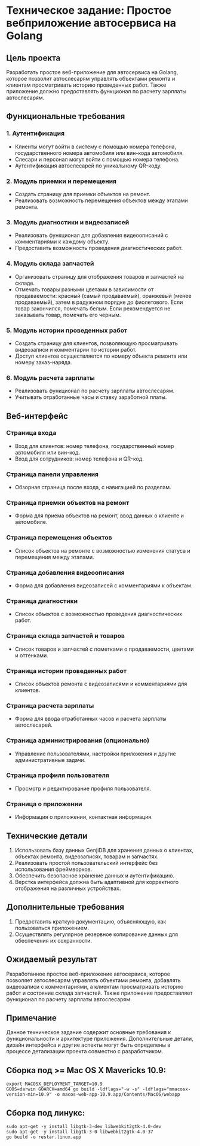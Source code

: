 # Техническое задание: Простое вебприложение автосервиса на Golang

## Цель проекта
Разработать простое веб-приложение для автосервиса на Golang, которое позволит автослесарям управлять объектами ремонта и клиентам просматривать историю проведенных работ. Также приложение должно предоставлять функционал по расчету зарплаты автослесарям.

## Функциональные требования

### 1. Аутентификация
- Клиенты могут войти в систему с помощью номера телефона, государственного номера автомобиля или вин-кода автомобиля.
- Слесари и персонал могут войти с помощью номера телефона.
- Аутентификация автослесарей по уникальному QR-коду.

### 2. Модуль приемки и перемещения
- Создать страницу для приемки объектов на ремонт.
- Реализовать возможность перемещения объектов между этапами ремонта.

### 3. Модуль диагностики и видеозаписей
- Реализовать функционал для добавления видеоописаний с комментариями к каждому объекту.
- Предоставить возможность проведения диагностических работ.

### 4. Модуль склада запчастей
- Организовать страницу для отображения товаров и запчастей на складе.
- Отмечать товары разными цветами в зависимости от продаваемости: красный (самый продаваемый), оранжевый (менее продаваемый), затем в радужном порядке до фиолетового. Если товар закончился, помечать белым. Если рекомендуется не заказывать товар, помечать его черным.

### 5. Модуль истории проведенных работ
- Создать страницу для клиентов, позволяющую просматривать видеозаписи и комментарии по истории работ.
- Доступ клиентов осуществляется по номеру объекта ремонта или номеру заказ-наряда.

### 6. Модуль расчета зарплаты
- Реализовать функционал по расчету зарплаты автослесарям.
- Учитывать отработанные часы и ставку заработной платы.

## Веб-интерфейс

### Страница входа
- Вход для клиентов: номер телефона, государственный номер автомобиля или вин-код.
- Вход для сотрудников: номер телефона и QR-код.

### Страница панели управления
- Обзорная страница после входа, с навигацией по разделам.

### Страница приемки объектов на ремонт
- Форма для приема объектов на ремонт, ввод данных о клиенте и автомобиле.

### Страница перемещения объектов
- Список объектов на ремонте с возможностью изменения статуса и перемещения между этапами.

### Страница добавления видеоописания
- Форма для добавления видеозаписей с комментариями к объектам.

### Страница диагностики
- Список объектов с возможностью проведения диагностических работ.

### Страница склада запчастей и товаров
- Список товаров и запчастей с пометками о продаваемости, цветами и оттенками.

### Страница истории проведенных работ
- Список объектов ремонта с видеозаписями и комментариями для клиентов.

### Страница расчета зарплаты
- Форма для ввода отработанных часов и расчета зарплаты автослесарей.

### Страница администрирования (опционально)
- Управление пользователями, настройки приложения и другие административные задачи.

### Страница профиля пользователя
- Просмотр и редактирование профиля пользователя.

### Страница о приложении
- Информация о приложении, контактная информация.

## Технические детали

1. Использовать базу данных GenjiDB для хранения данных о клиентах, объектах ремонта, видеозаписях, товарам и запчастях.
2. Реализовать простой пользовательский интерфейс без использования фреймворков.
3. Обеспечить безопасное хранение данных и аутентификацию.
4. Верстка интерфейса должна быть адаптивной для корректного отображения на различных устройствах.

## Дополнительные требования

1. Предоставить краткую документацию, объясняющую, как пользоваться приложением.
2. Осуществлять регулярное резервное копирование данных для обеспечения их сохранности.

## Ожидаемый результат

Разработанное простое веб-приложение автосервиса, которое позволяет автослесарям управлять объектами ремонта, добавлять видеозаписи с комментариями, а клиентам просматривать историю работ и состояние склада запчастей. Также приложение предоставляет функционал по расчету зарплаты автослесарям.

## Примечание

Данное техническое задание содержит основные требования к функциональности и архитектуре приложения. Дополнительные детали, дизайн интерфейса и другие аспекты могут быть определены в процессе детализации проекта совместно с разработчиком.


## Сборка под >= Mac OS X Mavericks 10.9:

```
export MACOSX_DEPLOYMENT_TARGET=10.9
GOOS=darwin GOARCH=amd64 go build -ldflags="-w -s" -ldflags="mmacosx-version-min=10.9" -o macos-web-app-10.9.app/Contents/MacOS/webapp
```

## Сборка под линукс:

```
sudo apt-get -y install libgtk-3-dev libwebkit2gtk-4.0-dev
sudo apt-get -y install libgtk-3-0 libwebkit2gtk-4.0-37
go build -o restar.linux.app
```


